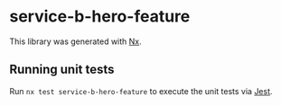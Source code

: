 # service-b-hero-feature

This library was generated with [Nx](https://nx.dev).

## Running unit tests

Run `nx test service-b-hero-feature` to execute the unit tests via [Jest](https://jestjs.io).
